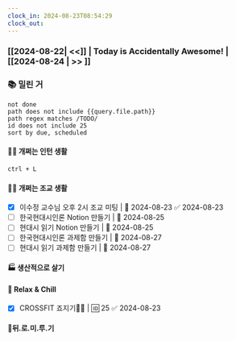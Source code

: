 ```yaml
---
clock_in: 2024-08-23T08:54:29
clock_out:
---
```

### [[2024-08-22| <<]] | **Today is Accidentally Awesome!** | [[2024-08-24 | >> ]]

### 📚 밀린 거
```tasks
not done 
path does not include {{query.file.path}}
path regex matches /TODO/
id does not include 25
sort by due, scheduled
```

#### 🤦‍♂️ 개쩌는 인턴 생활
`ctrl + L`

#### 👨‍🏫 개쩌는 조교 생활
- [x] 이수정 교수님 오후 2시 조교 미팅 | 📅 2024-08-23 ✅ 2024-08-23
- [ ] 한국현대시인론 Notion 만들기 | 📅 2024-08-25
- [ ] 현대시 읽기 Notion 만들기 | 📅 2024-08-25
- [ ] 한국현대시인론 과제함 만들기 | 📅 2024-08-27 
- [ ] 현대시 읽기 과제함 만들기 | 📅 2024-08-27 

#### 🏭 생산적으로 살기

#### 🍻 Relax & Chill 
- [x] CROSSFIT 죠지기🏋️‍♀️ | 🆔 25 ✅ 2024-08-23



#### 💨뒤.로.미.루.기
